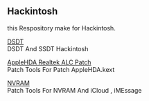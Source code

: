 ## Hackintosh 
this Respository make for Hackintosh.

[DSDT](/DSDT/)   
DSDT And SSDT Hackintosh   

[AppleHDA Realtek ALC Patch](/AppleHDA/)   
Patch Tools For Patch AppleHDA.kext   

[NVRAM](/NVRAM/)   
Patch Tools For NVRAM And iCloud , iMEssage   

